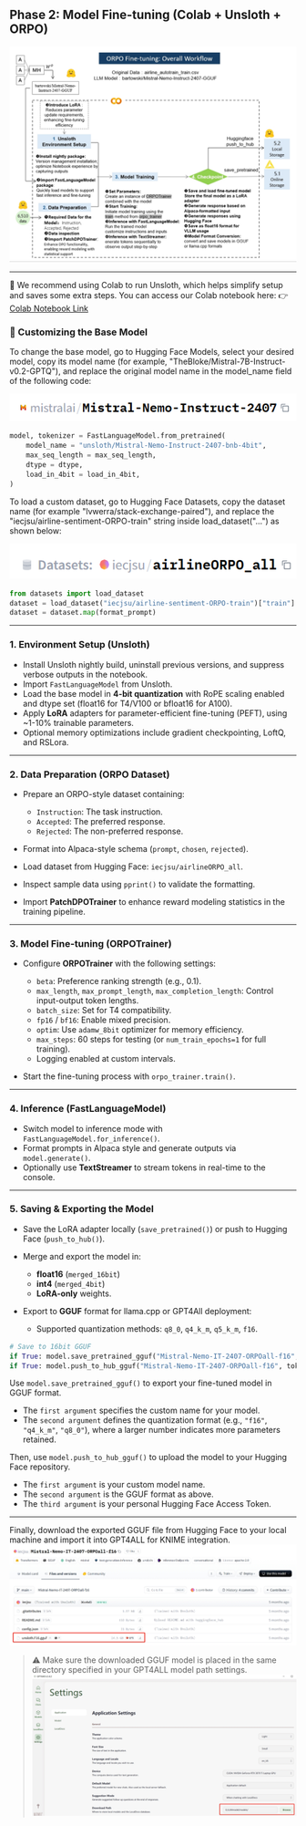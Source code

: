 ## Phase 2: Model Fine-tuning (Colab + Unsloth + ORPO)

![ORPO Fine-tuning Workflow](../img/ORPO%20Fine-Tuning%20Workflow.png)

---
🚀 We recommend using Colab to run Unsloth, which helps simplify setup and saves some extra steps. You can access our Colab notebook here:
👉[Colab Notebook Link](https://drive.google.com/file/d/1_W-koRTRdwlDyEqEvGcgVH3h7sO4EpsK/view?usp=drive_link)
### 🔄 Customizing the Base Model

To change the base model, go to Hugging Face Models, select your desired model, copy its model name (for example, "TheBloke/Mistral-7B-Instruct-v0.2-GPTQ"), and replace the original model name in the model_name field of the following code:

![model_name](../img/model_name.png)
```python
model, tokenizer = FastLanguageModel.from_pretrained(
    model_name = "unsloth/Mistral-Nemo-Instruct-2407-bnb-4bit",
    max_seq_length = max_seq_length,
    dtype = dtype,
    load_in_4bit = load_in_4bit,
)
```
To load a custom dataset, go to Hugging Face Datasets, copy the dataset name (for example "lvwerra/stack-exchange-paired"), and replace the "iecjsu/airline-sentiment-ORPO-train" string inside load_dataset("...") as shown below:

![Data_name](../img/Data_name.png)
```python
from datasets import load_dataset
dataset = load_dataset("iecjsu/airline-sentiment-ORPO-train")["train"]
dataset = dataset.map(format_prompt)
```
---
### 1. Environment Setup (Unsloth)

- Install Unsloth nightly build, uninstall previous versions, and suppress verbose outputs in the notebook.
- Import `FastLanguageModel` from Unsloth.
- Load the base model in **4-bit quantization** with RoPE scaling enabled and dtype set (float16 for T4/V100 or bfloat16 for A100).
- Apply **LoRA** adapters for parameter-efficient fine-tuning (PEFT), using ~1-10% trainable parameters.
- Optional memory optimizations include gradient checkpointing, LoftQ, and RSLora.

---

### 2. Data Preparation (ORPO Dataset)

- Prepare an ORPO-style dataset containing:
  - `Instruction`: The task instruction.
  - `Accepted`: The preferred response.
  - `Rejected`: The non-preferred response.
  
- Format into Alpaca-style schema (`prompt`, `chosen`, `rejected`).
- Load dataset from Hugging Face: `iecjsu/airlineORPO_all`.
- Inspect sample data using `pprint()` to validate the formatting.
- Import **PatchDPOTrainer** to enhance reward modeling statistics in the training pipeline.

---


### 3. Model Fine-tuning (ORPOTrainer)

- Configure **ORPOTrainer** with the following settings:
  - `beta`: Preference ranking strength (e.g., 0.1).
  - `max_length`, `max_prompt_length`, `max_completion_length`: Control input-output token lengths.
  - `batch_size`: Set for T4 compatibility.
  - `fp16` / `bf16`: Enable mixed precision.
  - `optim`: Use `adamw_8bit` optimizer for memory efficiency.
  - `max_steps`: 60 steps for testing (or `num_train_epochs=1` for full training).
  - Logging enabled at custom intervals.

- Start the fine-tuning process with `orpo_trainer.train()`.

---

### 4. Inference (FastLanguageModel)

- Switch model to inference mode with `FastLanguageModel.for_inference()`.
- Format prompts in Alpaca style and generate outputs via `model.generate()`.
- Optionally use **TextStreamer** to stream tokens in real-time to the console.

---

### 5. Saving & Exporting the Model

- Save the LoRA adapter locally (`save_pretrained()`) or push to Hugging Face (`push_to_hub()`).
- Merge and export the model in:
  - **float16** (`merged_16bit`)
  - **int4** (`merged_4bit`)
  - **LoRA-only** weights.
  
- Export to **GGUF** format for llama.cpp or GPT4All deployment:
  - Supported quantization methods: `q8_0`, `q4_k_m`, `q5_k_m`, `f16`.
```python
# Save to 16bit GGUF
if True: model.save_pretrained_gguf("Mistral-Nemo-IT-2407-ORPOall-f16", tokenizer, quantization_method="f16")
if True: model.push_to_hub_gguf("Mistral-Nemo-IT-2407-ORPOall-f16", tokenizer, quantization_method="f16", token="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")
```
Use `model.save_pretrained_gguf()` to export your fine-tuned model in GGUF format.

- The `first argument` specifies the custom name for your model.
- The `second argument` defines the quantization format (e.g., `"f16"`, `"q4_k_m"`, `"q8_0"`), where a larger number indicates more parameters retained.

Then, use `model.push_to_hub_gguf()` to upload the model to your Hugging Face repository.

- The `first argument` is your custom model name.
- The `second argument` is the GGUF format as above.
- The `third argument` is your personal Hugging Face Access Token.
---

Finally, download the exported GGUF file from Hugging Face to your local machine and import it into GPT4ALL for KNIME integration.
![model_name](../img/HG_model.png)
> ⚠️ Make sure the downloaded GGUF model is placed in the same directory specified in your GPT4ALL model path settings.
![GPT4ALL](../img/GPT4ALL.png)

